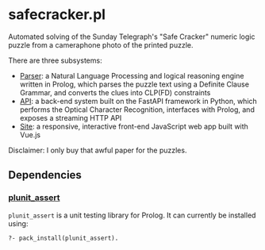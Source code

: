 # safecracker.pl

Automated solving of the Sunday Telegraph's "Safe Cracker" numeric logic puzzle from a cameraphone photo of the printed puzzle.

There are three subsystems:

 - [Parser](parser): a Natural Language Processing and logical reasoning engine written in Prolog, which parses the puzzle text using a Definite Clause Grammar, and converts the clues into CLP(FD) constraints
 - [API](web/api2): a back-end system built on the FastAPI framework in Python, which performs the Optical Character Recognition, interfaces with Prolog, and exposes a streaming HTTP API
 - [Site](web/site): a responsive, interactive front-end JavaScript web app built with Vue.js

Disclaimer: I only buy that awful paper for the puzzles.

## Dependencies

### [plunit_assert](https://github.com/simonharris/plunit_assert)

 `plunit_assert` is a unit testing library for Prolog. It can currently be installed using:

```
?- pack_install(plunit_assert).
```
